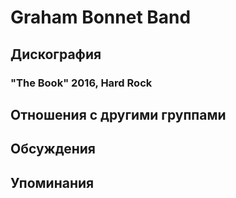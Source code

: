 # Graham Bonnet Band



## Дискография

### "The Book" 2016, Hard Rock




## Отношения с другими группами


## Обсуждения


## Упоминания

